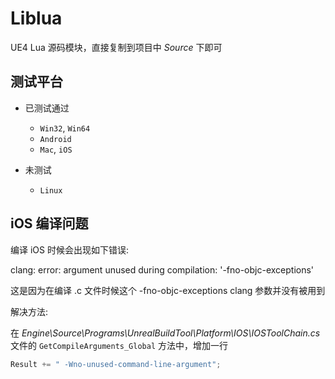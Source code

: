 # Liblua

UE4 Lua 源码模块，直接复制到项目中 *Source* 下即可

## 测试平台 ##

* 已测试通过
	* `Win32`, `Win64`
	* `Android`
	* `Mac`, `iOS`

* 未测试
	* `Linux`

## iOS 编译问题 ##

编译 iOS 时候会出现如下错误:

clang: error: argument unused during compilation: '-fno-objc-exceptions'

这是因为在编译 .c 文件时候这个 -fno-objc-exceptions clang 参数并没有被用到

解决方法:

在 *Engine\Source\Programs\UnrealBuildTool\Platform\IOS\IOSToolChain.cs* 文件的 `GetCompileArguments_Global` 方法中，增加一行

```csharp
Result += " -Wno-unused-command-line-argument";
```
